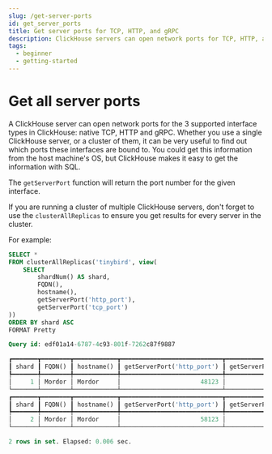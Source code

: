```yaml
---
slug: /get-server-ports
id: get_server_ports
title: Get server ports for TCP, HTTP, and gRPC
description: ClickHouse servers can open network ports for TCP, HTTP, and gRPC. Here's how to find out which ports these interfaces are bound to on a ClickHouse server.
tags:
  - beginner
  - getting-started
---
```


# Get all server ports

A ClickHouse server can open network ports for the 3 supported interface types in ClickHouse: native TCP, HTTP and gRPC. Whether you use a single ClickHouse server, or a cluster of them, it can be very useful to find out which ports these interfaces are bound to. You could get this information from the host machine's OS, but ClickHouse makes it easy to get the information with SQL.

The `getServerPort` function will return the port number for the given interface.

If you are running a cluster of multiple ClickHouse servers, don't forget to use the `clusterAllReplicas` to ensure you get results for every server in the cluster.

For example:

```sql
SELECT *
FROM clusterAllReplicas('tinybird', view(
    SELECT
        shardNum() AS shard,
        FQDN(),
        hostname(),
        getServerPort('http_port'),
        getServerPort('tcp_port')
))
ORDER BY shard ASC
FORMAT Pretty

Query id: edf01a14-6787-4c93-801f-7262c87f9887

┏━━━━━━━┳━━━━━━━━┳━━━━━━━━━━━━┳━━━━━━━━━━━━━━━━━━━━━━━━━━━━┳━━━━━━━━━━━━━━━━━━━━━━━━━━━┓
┃ shard ┃ FQDN() ┃ hostname() ┃ getServerPort('http_port') ┃ getServerPort('tcp_port') ┃
┡━━━━━━━╇━━━━━━━━╇━━━━━━━━━━━━╇━━━━━━━━━━━━━━━━━━━━━━━━━━━━╇━━━━━━━━━━━━━━━━━━━━━━━━━━━┩
│     1 │ Mordor │ Mordor     │                      48123 │                     49000 │
└───────┴────────┴────────────┴────────────────────────────┴───────────────────────────┘
┏━━━━━━━┳━━━━━━━━┳━━━━━━━━━━━━┳━━━━━━━━━━━━━━━━━━━━━━━━━━━━┳━━━━━━━━━━━━━━━━━━━━━━━━━━━┓
┃ shard ┃ FQDN() ┃ hostname() ┃ getServerPort('http_port') ┃ getServerPort('tcp_port') ┃
┡━━━━━━━╇━━━━━━━━╇━━━━━━━━━━━━╇━━━━━━━━━━━━━━━━━━━━━━━━━━━━╇━━━━━━━━━━━━━━━━━━━━━━━━━━━┩
│     2 │ Mordor │ Mordor     │                      58123 │                     59000 │
└───────┴────────┴────────────┴────────────────────────────┴───────────────────────────┘

2 rows in set. Elapsed: 0.006 sec.
```
